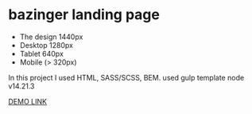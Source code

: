 # bazinger landing page

- The design 1440px
- Desktop 1280px
- Tablet 640px
- Mobile (> 320px)


In this project I used HTML, SASS/SCSS, BEM.
used gulp template
node v14.21.3

[DEMO LINK](https://yuriihlushenko.github.io/bazinger/)

